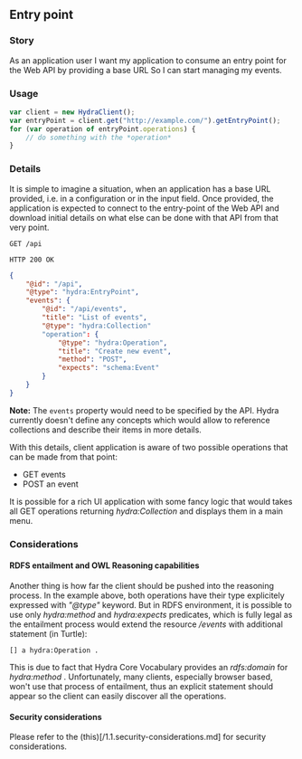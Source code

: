 
## Entry point

### Story
As an application user
I want my application to consume an entry point for the Web API by providing a base URL
So I can start managing my events.

### Usage
```javascript
var client = new HydraClient();
var entryPoint = client.get("http://example.com/").getEntryPoint();
for (var operation of entryPoint.operations) {
    // do something with the *operation*
}
```

### Details
It is simple to imagine a situation, when an application has a base URL provided, i.e.
in a configuration or in the input field.
Once provided, the application is expected to connect to the entry-point of the Web API and download initial
details on what else can be done with that API from that very point.

```http
GET /api

HTTP 200 OK
```
```json
{
    "@id": "/api",
    "@type": "hydra:EntryPoint",
    "events": {
        "@id": "/api/events", 
        "title": "List of events",
        "@type": "hydra:Collection"
        "operation": {
            "@type": "hydra:Operation",
            "title": "Create new event",
            "method": "POST",
            "expects": "schema:Event"
        }
    }
}
```

**Note:** The `events` property would need to be specified by the API. Hydra currently doesn't define any
concepts which would allow to reference collections and describe their items in more details.

With this details, client application is aware of two possible operations that can be made from that point:

- GET events
- POST an event

It is possible for a rich UI application with some fancy logic that would takes all
GET operations returning *hydra:Collection* and displays them in a main menu.

### Considerations

#### RDFS entailment and OWL Reasoning capabilities
Another thing is how far the client should be pushed into the reasoning process.
In the example above, both operations have their type explicitely expressed with *"@type"* keyword.
But in RDFS environment, it is possible to use only *hydra:method* and *hydra:expects* predicates,
which is fully legal as the entailment process would extend the resource */events* with additional
statement (in Turtle):

```ttl
[] a hydra:Operation .
```

This is due to fact that Hydra Core Vocabulary provides an *rdfs:domain* for *hydra:method* .
Unfortunately, many clients, especially browser based, won't use that process of entailment,
thus an explicit statement should appear so the client can easily discover all the operations.

#### Security considerations

Please refer to the (this)[/1.1.security-considerations.md] for security considerations.

